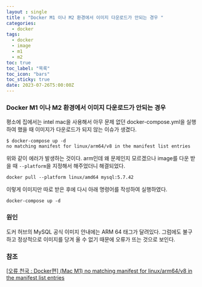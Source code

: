 ```yaml
---
layout : single
title : "Docker M1 이나 M2 환경에서 이미지 다운로드가 안되는 경우 "
categories:
  - docker
tags:
  - docker
  - image
  - m1
  - m2
toc: true
toc_label: "목록"
toc_icon: "bars"
toc_sticky: true
date: 2023-07-26T5:00:00Z
---
```

### Docker M1 이나 M2 환경에서 이미지 다운로드가 안되는 경우

평소에 집에서는 intel mac을 사용해서 아무 문제 없던 docker-compose.yml을 실행하여 했을 때 이미지가
다운로드가 되지 않는 이슈가 생겼다. 

```shell
$ docker-compose up -d
no matching manifest for linux/arm64/v8 in the manifest list entries
```

위와 같이 에러가 발생하는 것이다. arm인데 왜 문제인지 모르겠으나 image를 다운 받을 때 `--platform`을 지정해서 해주었더니 해결되었다.   
```shell
docker pull --platform linux/amd64 mysql:5.7.42
```

이렇게 이미지만 따로 받은 후에 다시 아래 명령어를 작성하여 실행하였다.  
```shell
docker-compose up -d
```

### 원인
도커 허브의 MySQL 공식 이미지 안내에는 ARM 64 태그가 달려있다. 그럼에도 불구하고 정상적으로 이미지를 당겨 올 수 없기 때문에 오류가 뜨는 것으로 보인다.


### 참조 
[[오류 천국 : Docker편] (Mac M1) no matching manifest for linux/arm64/v8 in the manifest list entries](https://velog.io/@sujeongim/%EC%98%A4%EB%A5%98-%EC%B2%9C%EA%B5%AD-Docker%ED%8E%B8-Mac-M1-no-matching-manifest-for-linuxarm64v8)


